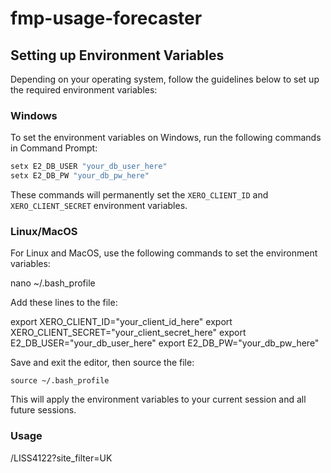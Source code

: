 # fmp-usage-forecaster

## Setting up Environment Variables

Depending on your operating system, follow the guidelines below to set up the required environment variables:

### Windows

To set the environment variables on Windows, run the following commands in Command Prompt:

```cmd
setx E2_DB_USER "your_db_user_here"
setx E2_DB_PW "your_db_pw_here"
```

These commands will permanently set the `XERO_CLIENT_ID` and `XERO_CLIENT_SECRET` environment variables.

### Linux/MacOS

For Linux and MacOS, use the following commands to set the environment variables:

nano ~/.bash_profile

Add these lines to the file:

export XERO_CLIENT_ID="your_client_id_here"
export XERO_CLIENT_SECRET="your_client_secret_here"
export E2_DB_USER="your_db_user_here"
export E2_DB_PW="your_db_pw_here"

Save and exit the editor, then source the file:

```
source ~/.bash_profile
```

This will apply the environment variables to your current session and all future sessions.

### Usage

/LISS4122?site_filter=UK